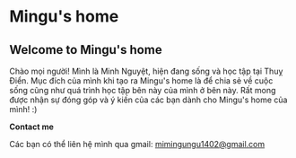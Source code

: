 # Mingu's home 
## Welcome to Mingu's home 

Chào mọi người! Mình là Minh Nguyệt, hiện đang sống và học tập tại Thuỵ Điển. Mục đích của mình khi tạo ra Mingu's home là để chia sẻ về cuộc sống cũng như quá trình học tập bên này của mình ở bên này. Rất mong được nhận sự đóng góp và ý kiến của các bạn dành cho Mingu's home của mình! :) 

**Contact me** 

Các bạn có thể liên hệ mình qua gmail: mimingungu1402@gmail.com 


